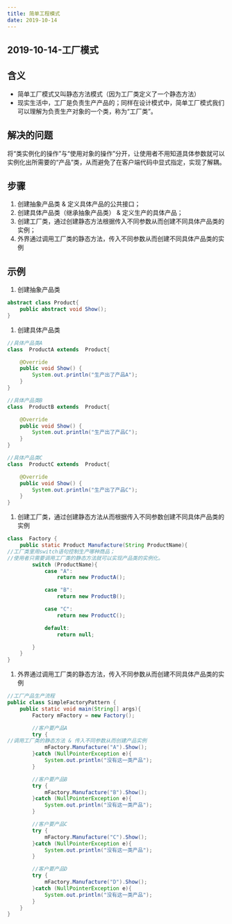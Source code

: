 ```yaml
---
title: 简单工程模式
date: 2019-10-14
---
```


## 2019-10-14-工厂模式

## 含义

* 简单工厂模式又叫静态方法模式（因为工厂类定义了一个静态方法）
* 现实生活中，工厂是负责生产产品的；同样在设计模式中，简单工厂模式我们可以理解为负责生产对象的一个类，称为“工厂类”。

## 解决的问题

将“类实例化的操作”与“使用对象的操作”分开，让使用者不用知道具体参数就可以实例化出所需要的“产品”类，从而避免了在客户端代码中显式指定，实现了解耦。

## 步骤

1. 创建抽象产品类 & 定义具体产品的公共接口；
2. 创建具体产品类（继承抽象产品类） & 定义生产的具体产品；
3. 创建工厂类，通过创建静态方法根据传入不同参数从而创建不同具体产品类的实例；
4. 外界通过调用工厂类的静态方法，传入不同参数从而创建不同具体产品类的实例

## 示例

1. 创建抽象产品类

```java
abstract class Product{
    public abstract void Show();
}
```

1. 创建具体产品类

```java
//具体产品类A
class  ProductA extends  Product{

    @Override
    public void Show() {
        System.out.println("生产出了产品A");
    }
}

//具体产品类B
class  ProductB extends  Product{

    @Override
    public void Show() {
        System.out.println("生产出了产品C");
    }
}

//具体产品类C
class  ProductC extends  Product{

    @Override
    public void Show() {
        System.out.println("生产出了产品C");
    }
}
```

1. 创建工厂类，通过创建静态方法从而根据传入不同参数创建不同具体产品类的实例

```java
class  Factory {
    public static Product Manufacture(String ProductName){
//工厂类里用switch语句控制生产哪种商品；
//使用者只需要调用工厂类的静态方法就可以实现产品类的实例化。
        switch (ProductName){
            case "A":
                return new ProductA();

            case "B":
                return new ProductB();

            case "C":
                return new ProductC();

            default:
                return null;

        }
    }
}
```

1. 外界通过调用工厂类的静态方法，传入不同参数从而创建不同具体产品类的实例

```java
//工厂产品生产流程
public class SimpleFactoryPattern {
    public static void main(String[] args){
        Factory mFactory = new Factory();

        //客户要产品A
        try {
//调用工厂类的静态方法 & 传入不同参数从而创建产品实例
            mFactory.Manufacture("A").Show();
        }catch (NullPointerException e){
            System.out.println("没有这一类产品");
        }

        //客户要产品B
        try {
            mFactory.Manufacture("B").Show();
        }catch (NullPointerException e){
            System.out.println("没有这一类产品");
        }

        //客户要产品C
        try {
            mFactory.Manufacture("C").Show();
        }catch (NullPointerException e){
            System.out.println("没有这一类产品");
        }

        //客户要产品D
        try {
            mFactory.Manufacture("D").Show();
        }catch (NullPointerException e){
            System.out.println("没有这一类产品");
        }
    }
}
```
